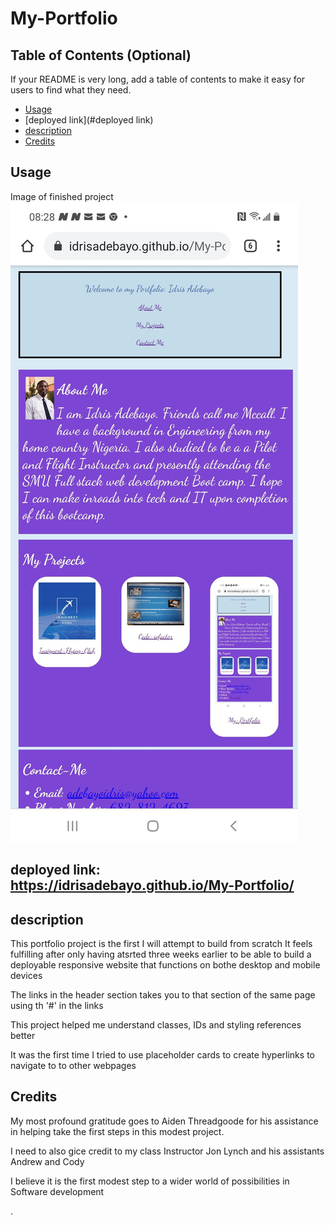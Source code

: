 # My-Portfolio

## Table of Contents (Optional)

If your README is very long, add a table of contents to make it easy for users to find what they need.

* [Usage](#usage)
* [deployed link](#deployed link)
* [description](#description)
* [Credits](#credits)


## Usage 
Image of finished project
![image of deployed app](./assets/images/portfolio.jpg)

## deployed link: https://idrisadebayo.github.io/My-Portfolio/

## description
This portfolio project is the first I will attempt to build from scratch
It feels fulfilling after only having atsrted three weeks earlier to be able to build a deployable responsive website that functions on bothe desktop and mobile devices

The links in the header section takes you to that section of the same page using th '#' in the links

This project helped me understand classes, IDs and styling references better

It was the first time I tried to use placeholder cards to create hyperlinks to navigate to to other webpages

## Credits
My most profound gratitude goes to Aiden Threadgoode for his assistance in helping take the first steps in this modest project.

I need to also gice credit to my class Instructor Jon Lynch and his assistants Andrew and Cody

I believe it is the first modest step to a wider world of possibilities in Software development



.